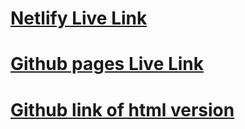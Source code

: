 # [Netlify Live Link](https://mellifluous-dieffenbachia-e9b489.netlify.app)

# [Github pages Live Link](https://nd1391.github.io/W7D4-FashionBlog/)

# [Github link of html version](https://github.com/nd1391/W7D4-FashionBlog)
